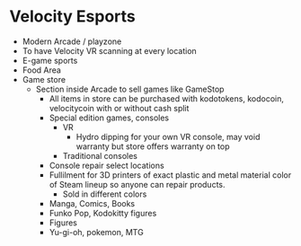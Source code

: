 # Velocity Esports

- Modern Arcade / playzone
- To have Velocity VR scanning at every location
- E-game sports
- Food Area
- Game store
    - Section inside Arcade to sell games like GameStop
        - All items in store can be purchased with kodotokens, kodocoin, velocitycoin with or without cash split
        - Special edition games, consoles
            - VR
                - Hydro dipping for your own VR console, may void warranty but store offers warranty on top
            - Traditional consoles
        - Console repair select locations
        - Fullilment for 3D printers of exact plastic and metal material color of Steam lineup so anyone can repair products.
            - Sold in different colors
        - Manga, Comics, Books
        - Funko Pop, Kodokitty figures
        - Figures
        - Yu-gi-oh, pokemon, MTG